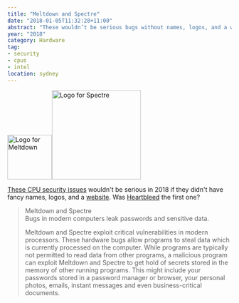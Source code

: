 ```yaml
---
title: "Meltdown and Spectre"
date: "2018-01-05T11:32:28+11:00"
abstract: "These wouldn’t be serious bugs without names, logos, and a website."
year: "2018"
category: Hardware
tag:
- security
- cpus
- intel
location: sydney
---
```

<img src="https://rubenerd.com/files/2018/meltdown.min.svg" alt="Logo for Meltdown" style="width:100px;" /><img src="https://rubenerd.com/files/2018/spectre.min.svg" alt="Logo for Spectre" style="width:200px;" />

[These CPU security issues] wouldn't be serious in 2018 if they didn't have fancy names, logos, and a [website]. Was [Heartbleed] the first one?

> Meltdown and Spectre  
> Bugs in modern computers leak passwords and sensitive data.  
> 
> Meltdown and Spectre exploit critical vulnerabilities in modern processors. These hardware bugs allow programs to steal data which is currently processed on the computer. While programs are typically not permitted to read data from other programs, a malicious program can exploit Meltdown and Spectre to get hold of secrets stored in the memory of other running programs. This might include your passwords stored in a password manager or browser, your personal photos, emails, instant messages and even business-critical documents.

[These CPU security issues]: https://rubenerd.com/intels-protected-kernel-memory-leak-fun/
[website]: https://meltdownattack.com "Meltdown and Spectre attack site"
[Heartbleed]: https://rubenerd.com/the-openssl-heart-bleeds/ 

